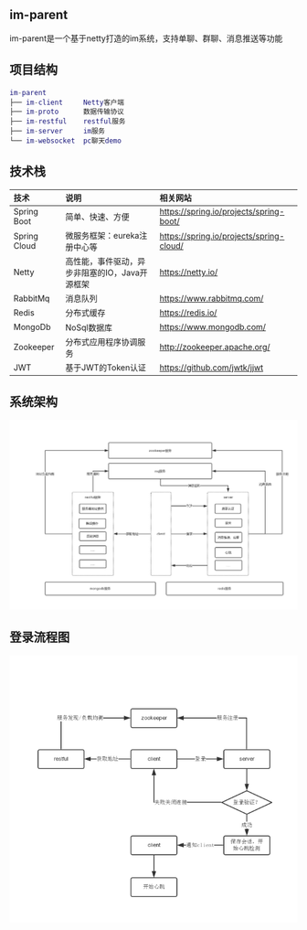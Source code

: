 ## im-parent
im-parent是一个基于netty打造的im系统，支持单聊、群聊、消息推送等功能

## 项目结构
``` lua
im-parent
├── im-client     Netty客户端
├── im-proto      数据传输协议
├── im-restful    restful服务
├── im-server     im服务
└── im-websocket  pc聊天demo
```

## 技术栈
| 技术 | 说明 | 相关网站 |
|:----|:----|:----|
| Spring Boot | 简单、快速、方便 | https://spring.io/projects/spring-boot/ |
| Spring Cloud | 微服务框架：eureka注册中心等 | https://spring.io/projects/spring-cloud/ |
| Netty | 高性能，事件驱动，异步非阻塞的IO，Java开源框架 | https://netty.io/ |
| RabbitMq | 消息队列 | https://www.rabbitmq.com/ |
| Redis | 分布式缓存 | https://redis.io/ |
| MongoDb | NoSql数据库 | https://www.mongodb.com/|
| Zookeeper | 分布式应用程序协调服务 | http://zookeeper.apache.org/ |
| JWT | 基于JWT的Token认证 | https://github.com/jwtk/jjwt |

## 系统架构
<div align="left">  
<img src="https://github.com/yidwf/im-parent/blob/main/images/IM系统架构.png"/> 
</div>

## 登录流程图
<div align="left">  
<img src="https://github.com/yidwf/im-parent/blob/main/images/IM登录流程图.png"/> 
</div>
